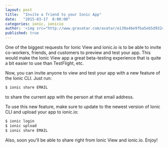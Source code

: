 ```yaml
---
layout: post
title:  "Invite a friend to your Ionic App"
date:   "2015-03-17  8:00:00"
categories: ionic, ionicio
author: '<img src="http://www.gravatar.com/avatar/e130a4be9fba5eb5d932c813fbe3a58d?s=48&amp;d=mm" class="author-icon"><a href="http://twitter.com/maxlynch" target="_blank">@maxlynch</a>'
published: true
---
```


One of the biggest requests for Ionic View and ionic.io is to be able to invite co-workers, friends, and customers to preview and test your app. This would make the Ionic View app a great beta-testing experience that is quite a bit easier to use than TestFlight, etc.

Now, you can invite anyone to view and test your app with a new feature of the Ionic CLI. Just run:

```bash
$ ionic share EMAIL
```

to share the current app with the person at that email address.

To use this new feature, make sure to update to the newest version of Ionic CLI and upload your app to ionic.io:

```bash
$ ionic login
$ ionic upload
$ ionic share EMAIL
```

Also, soon you'll be able to share right from Ionic View and ionic.io. Enjoy!
